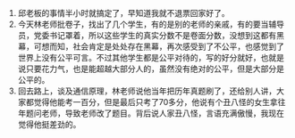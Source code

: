 1.  邱老板的事情半小时就搞定了，早知道我就不退票回家好了。
2.  今天林老师批卷子，找出了几个学生，有的是别的老师的亲戚，有的要当辅导员，党委书记罩着，所以这些学生的真实分数不是卷面分数，没想到这都有黑幕，可想而知，社会肯定是处处存在黑幕，再次感受到了不公平，也感觉到了世界上没有公平可言。不过其他学生都是公平对待的，写的好分就好，也就是说只要花力气，也是能超越大部分人的，虽然没有绝对的公平，但是大部分是公平的。
3.  回去路上，谈及通信原理，林老师说他当年把历年真题刷了，还给别人讲，大家都觉得他能考一百分，但是最后只考了70多分，他说有个丑八怪的女生拿往年题问老师，导致老师改了题目。背后说人家丑八怪，言语充满傲慢，我现在觉得他挺差劲的。